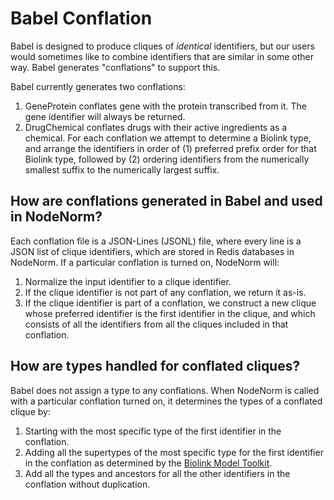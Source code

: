 # Babel Conflation

Babel is designed to produce cliques of _identical_ identifiers, but our users would sometimes like to combine 
identifiers that are similar in some other way. Babel generates "conflations" to support this.

Babel currently generates two conflations:
1. GeneProtein conflates gene with the protein transcribed from it.
   The gene identifier will always be returned.
2. DrugChemical conflates drugs with their active ingredients as a chemical. For each conflation we attempt to
   determine a Biolink type, and arrange the identifiers in order of (1) preferred prefix order for that Biolink
   type, followed by (2) ordering identifiers from the numerically smallest suffix to the numerically largest 
   suffix.

## How are conflations generated in Babel and used in NodeNorm?

Each conflation file is a JSON-Lines (JSONL) file, where every line is a JSON list of clique identifiers, which are
stored in Redis databases in NodeNorm. If a particular conflation is turned on, NodeNorm will:
1. Normalize the input identifier to a clique identifier.
2. If the clique identifier is not part of any conflation, we return it as-is.
3. If the clique identifier is part of a conflation, we construct a new clique whose preferred identifier is the first
   identifier in the clique, and which consists of all the identifiers from all the cliques included in that conflation.

## How are types handled for conflated cliques?

Babel does not assign a type to any conflations. When NodeNorm is called with a particular conflation turned on,
it determines the types of a conflated clique by:
1. Starting with the most specific type of the first identifier in the conflation.
2. Adding all the supertypes of the most specific type for the first identifier in the conflation as determined
   by the [Biolink Model Toolkit](https://github.com/biolink/biolink-model-toolkit).
3. Add all the types and ancestors for all the other identifiers in the conflation without duplication.